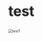 # test

<img src="https://shm-znho.oss-cn-beijing.aliyuncs.com/haohan/670476235efdf02aa02ae282f8f961b.jpg" alt="test1" style="zoom:50%;" />

